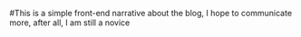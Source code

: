 #This is a simple front-end narrative about the blog, I hope to communicate more, after all, I am still a novice
